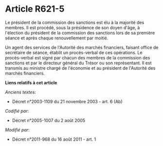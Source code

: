 # Article R621-5

Le président de la commission des sanctions est élu à la majorité des membres. Il est procédé, sous la présidence de son
doyen d'âge, à l'élection du président de la commission des sanctions lors de sa première séance et après chaque
renouvellement par moitié. 

Un agent des services de l'Autorité des marchés financiers, faisant office de secrétaire de séance, établit un procès-verbal
de ces opérations. Le procès-verbal est signé par chacun des membres de la commission des sanctions et par le  directeur
général du Trésor ou son représentant. Il est transmis au ministre chargé de l'économie et au président de l'Autorité des
marchés financiers.

**Liens relatifs à cet article**

_Anciens textes_:

  - Décret n°2003-1109 du 21 novembre 2003 - art. 6 (Ab)

_Codifié par_:

  - Décret n°2005-1007 du 2 août 2005

_Modifié par_:

  - Décret n°2011-968 du 16 août 2011 - art. 1
